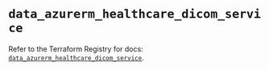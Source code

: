 # `data_azurerm_healthcare_dicom_service`

Refer to the Terraform Registry for docs: [`data_azurerm_healthcare_dicom_service`](https://registry.terraform.io/providers/hashicorp/azurerm/4.19.0/docs/data-sources/healthcare_dicom_service).
